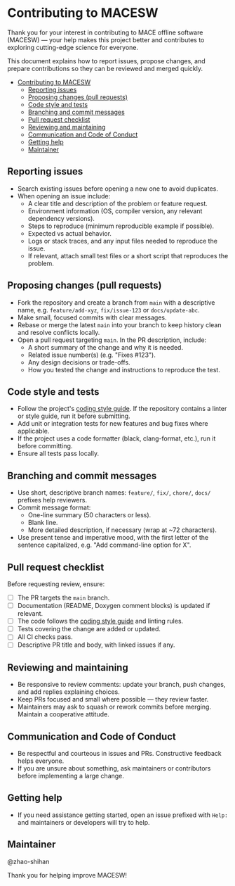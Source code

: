 # Contributing to MACESW

Thank you for your interest in contributing to MACE offline software (MACESW) — your help makes this project better and contributes to exploring cutting-edge science for everyone.

This document explains how to report issues, propose changes, and prepare contributions so they can be reviewed and merged quickly.

- [Contributing to MACESW](#contributing-to-macesw)
  - [Reporting issues](#reporting-issues)
  - [Proposing changes (pull requests)](#proposing-changes-pull-requests)
  - [Code style and tests](#code-style-and-tests)
  - [Branching and commit messages](#branching-and-commit-messages)
  - [Pull request checklist](#pull-request-checklist)
  - [Reviewing and maintaining](#reviewing-and-maintaining)
  - [Communication and Code of Conduct](#communication-and-code-of-conduct)
  - [Getting help](#getting-help)
  - [Maintainer](#maintainer)

## Reporting issues
- Search existing issues before opening a new one to avoid duplicates.
- When opening an issue include:
  - A clear title and description of the problem or feature request.
  - Environment information (OS, compiler version, any relevant dependency versions).
  - Steps to reproduce (minimum reproducible example if possible).
  - Expected vs actual behavior.
  - Logs or stack traces, and any input files needed to reproduce the issue.
  - If relevant, attach small test files or a short script that reproduces the problem.

## Proposing changes (pull requests)
- Fork the repository and create a branch from `main` with a descriptive name, e.g. `feature/add-xyz`, `fix/issue-123` or `docs/update-abc`.
- Make small, focused commits with clear messages.
- Rebase or merge the latest `main` into your branch to keep history clean and resolve conflicts locally.
- Open a pull request targeting `main`. In the PR description, include:
  - A short summary of the change and why it is needed.
  - Related issue number(s) (e.g. "Fixes #123").
  - Any design decisions or trade-offs.
  - How you tested the change and instructions to reproduce the test.

## Code style and tests
- Follow the project's [coding style guide](https://github.com/zhao-shihan/MACESW/STYLE_GUIDE.md). If the repository contains a linter or style guide, run it before submitting.
- Add unit or integration tests for new features and bug fixes where applicable.
- If the project uses a code formatter (black, clang-format, etc.), run it before committing.
- Ensure all tests pass locally.

## Branching and commit messages
- Use short, descriptive branch names: `feature/`, `fix/`, `chore/`, `docs/` prefixes help reviewers.
- Commit message format:
  - One-line summary (50 characters or less).
  - Blank line.
  - More detailed description, if necessary (wrap at ~72 characters).
- Use present tense and imperative mood, with the first letter of the sentence capitalized, e.g. "Add command-line option for X".

## Pull request checklist
Before requesting review, ensure:
- [ ] The PR targets the `main` branch.
- [ ] Documentation (README, Doxygen comment blocks) is updated if relevant.
- [ ] The code follows the [coding style guide](https://github.com/zhao-shihan/MACESW/STYLE_GUIDE.md) and linting rules.
- [ ] Tests covering the change are added or updated.
- [ ] All CI checks pass.
- [ ] Descriptive PR title and body, with linked issues if any.

## Reviewing and maintaining
- Be responsive to review comments: update your branch, push changes, and add replies explaining choices.
- Keep PRs focused and small where possible — they review faster.
- Maintainers may ask to squash or rework commits before merging. Maintain a cooperative attitude.

## Communication and Code of Conduct
- Be respectful and courteous in issues and PRs. Constructive feedback helps everyone.
- If you are unsure about something, ask maintainers or contributors before implementing a large change.

## Getting help
- If you need assistance getting started, open an issue prefixed with `Help:` and maintainers or developers will try to help.

## Maintainer
@zhao-shihan

Thank you for helping improve MACESW!

